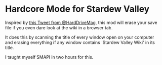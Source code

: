 # Hardcore Mode for Stardew Valley
Inspired by [this Tweet from @HardDriveMag](https://x.com/harddrivemag/status/1804141998754140305), this mod will erase your save file if you even dare look at the wiki in a browser tab.

It does this by scanning the title of every window open on your computer and erasing everything if any window contains 'Stardew Valley Wiki' in its title.

I taught myself SMAPI in two hours for this.